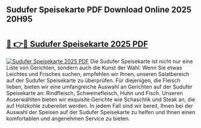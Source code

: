 ## Sudufer Speisekarte PDF Download Online 2025 20H95

# <h2><a href="http://gce5kh.nevu.top/?p=Sudufer+Speisekarte">🔗 👉🔴 Sudufer Speisekarte 2025 PDF</a></h2>

[![Sudufer Speisekarte 2025 PDF](https://i.imgur.com/dBaPXMq.png)](http://gce5kh.nevu.top/?p=Sudufer+Speisekarte)
Die Sudufer Speisekarte ist nicht nur eine Liste von Gerichten, sondern auch die Kunst der Wahl. Wenn Sie etwas Leichtes und Frisches suchen, empfehlen wir Ihnen, unseren Salatbereich auf der Sudufer Speisekarte zu überprüfen. Für diejenigen, die Fleisch lieben, bieten wir eine umfangreiche Auswahl an Gerichten auf der Sudufer Speisekarte an: Rindfleisch, Schweinefleisch, Huhn und Fisch. Unseren Auserwählten bieten wir exquisite Gerichte wie Schaschlik und Steak an, die auf Holzkohle zubereitet werden. In jedem Fall sind wir bereit, Ihnen bei der Auswahl der Speisen auf der Sudufer Speisekarte zu helfen und Ihnen einen komfortablen und angenehmen Service zu bieten.
